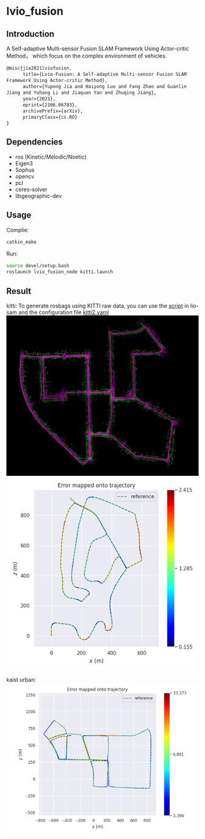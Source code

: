 # lvio_fusion

## Introduction

A Self-adaptive Multi-sensor Fusion SLAM Framework Using Actor-critic Method， which focus on the complex environment of vehicles.

```
@misc{jia2021lviofusion,
      title={Lvio-Fusion: A Self-adaptive Multi-sensor Fusion SLAM Framework Using Actor-critic Method}, 
      author={Yupeng Jia and Haiyong Luo and Fang Zhao and Guanlin Jiang and Yuhang Li and Jiaquan Yan and Zhuqing Jiang},
      year={2021},
      eprint={2106.06783},
      archivePrefix={arXiv},
      primaryClass={cs.RO}
}
```

## Dependencies

* ros (Kinetic/Melodic/Noetic)
* Eigen3
* Sophus
* opencv
* pcl
* ceres-solver
* libgeographic-dev

## Usage

Complie:
``` bash
catkin_make
```

Run:
``` bash
source devel/setup.bash
roslaunch lvio_fusion_node kitti.launch
```

## Result

kitti:
To generate rosbags using KITTI raw data, you can use the [script](https://github.com/TixiaoShan/LIO-SAM/tree/master/config/doc/kitti2bag) in lio-sam and the configuration file [kitti2.yaml](https://github.com/jypjypjypjyp/lvio_fusion/blob/main/src/lvio_fusion_node/config/kitti2.yaml)
![](misc/kitti-result.png)
![](misc/lvio1.png)

kaist urban:
![](misc/lvio39.png)

